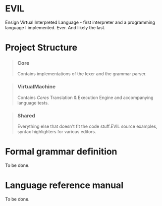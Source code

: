 # EVIL
Ensign Virtual Interpreted Language - first interpreter and a programming language I implemented. Ever. And likely the last.

# Project Structure
> ### **Core** 
> Contains implementations of the lexer and the grammar parser.

> ### **VirtualMachine**
> Contains _Ceres_ Translation & Execution Engine and accompanying language tests.

> ### **Shared**
> Everything else that doesn't fit the code stuff.EVIL source examples, syntax highlighters for various editors.

# Formal grammar definition
To be done.

# Language reference manual
To be done.
